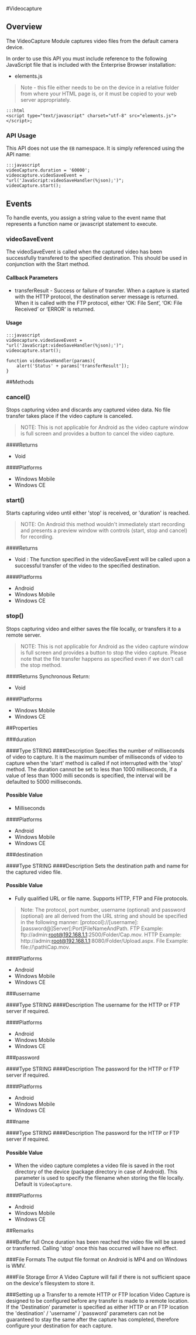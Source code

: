 #Videocapture


## Overview
The VideoCapture Module captures video files from the default camera device.

In order to use this API you must include reference to the following JavaScript file that is included with the Enterprise Browser installation:

* elements.js 

> Note - this file either needs to be on the device in a relative folder from where your HTML page is, or it must be copied to your web server appropriately.

	:::html
    <script type="text/javascript" charset="utf-8" src="elements.js"></script>;


### API Usage
This API does not use the `EB` namespace. It is simply referenced using the API name:

	:::javascript
	videoCapture.duration = '60000';
	videocapture.videoSaveEvent = "url('JavaScript:videoSaveHandler(%json);')";
    videoCapture.start();


## Events
To handle events, you assign a string value to the event name that represents a function name or javascript statement to execute.

### videoSaveEvent 
The videoSaveEvent is called when the captured video has been successfully transfered to the specified destination.  This should be used in conjunction with the Start method.

#### Callback Parameters

* transferResult - Success or failure of transfer. When a capture is started with the HTTP protocol, the destination server message is returned. When it is called with the FTP protocol, either ‘OK: File Sent’, ‘OK: File Received’ or ‘ERROR’ is returned.

#### Usage  
	:::javascript
	videocapture.videoSaveEvent = "url('JavaScript:videoSaveHandler(%json);')";
  	videocapture.start();
	
	function videoSaveHandler(params){
		alert('Status' + params['transferResult']);
	}


##Methods
### cancel()
Stops capturing video and discards any captured video data. No file transfer takes place if the video capture is canceled. 

>NOTE: This is not applicable for Android as the video capture window is full screen and provides a button to cancel the video capture.

####Returns
* Void

####Platforms

* Windows Mobile
* Windows CE

### start()
Starts capturing video until either 'stop' is received, or 'duration' is reached. 

>NOTE: On Android this method wouldn't immediately start recording and presents a preview window with controls (start, stop and cancel) for recording.

####Returns
* Void : The function specified in the videoSaveEvent will be called upon a successful transfer of the video to the specified destination.

####Platforms

* Android
* Windows Mobile
* Windows CE


### stop()
Stops capturing video and either saves the file locally, or transfers it to a remote server. 

>NOTE: This is not applicable for Android as the video capture window is full screen and provides a button to stop the video capture. Please note that the file transfer happens as specified even if we don't call the stop method.

####Returns
Synchronous Return:

* Void

####Platforms

* Windows Mobile
* Windows CE

        
##Properties

###duration

####Type
<span class='text-info'>STRING</span> 
####Description
Specifies the number of milliseconds of video to capture. It is the maximum number of milliseconds of video to capture when the 'start' method is called if not interrupted with the 'stop' method. The duration cannot be set to less than 1000 milliseconds, if a value of less than 1000 milli seconds is specified, the interval will be defaulted to 5000 milliseconds.

#### Possible Value

* Milliseconds

####Platforms

* Android
* Windows Mobile
* Windows CE

###destination

####Type
<span class='text-info'>STRING</span> 
####Description
Sets the destination path and name for the captured video file.

#### Possible Value

* Fully qualified URL or file name. Supports HTTP, FTP and File protocols.

>Note: The protocol, port number, username (optional) and password (optional) are all derived from the URL string and should be specified in the following manner: [protocol]://[username]:[password@]Server[:Port]FileNameAndPath. FTP Example: ftp://admin:root@192.168.1.1:2500/Folder/Cap.mov. HTTP Example: http://admin:root@192.168.1.1:8080/Folder/Upload.aspx. File Example: file://\path\Cap.mov.

####Platforms

* Android
* Windows Mobile
* Windows CE

###username

####Type
<span class='text-info'>STRING</span> 
####Description
The username for the HTTP or FTP server if required.

####Platforms

* Android
* Windows Mobile
* Windows CE

###password

####Type
<span class='text-info'>STRING</span> 
####Description
The password for the HTTP or FTP server if required.

####Platforms

* Android
* Windows Mobile
* Windows CE

###name

####Type
<span class='text-info'>STRING</span> 
####Description
The password for the HTTP or FTP server if required.
#### Possible Value

* When the video capture completes a video file is saved in the root directory of the device (package directory in case of Android). This parameter is used to specify the filename when storing the file locally. Default is `VideoCapture`.

####Platforms

* Android
* Windows Mobile
* Windows CE

##Remarks

###Buffer full
Once duration has been reached the video file will be saved or transferred. Calling 'stop' once this has occurred will have no effect.

###File Formats
The output file format on Android is MP4 and on Windows is WMV.

###File Storage Error
A Video Capture will fail if there is not sufficient space on the device's filesystem to store it.

###Setting up a Transfer to a remote HTTP or FTP location
Video Capture is designed to be configured before any transfer is made to a remote location. If the 'Destination' parameter is specified as either HTTP or an FTP location the 'destination' / 'username' / 'password' parameters can not be guaranteed to stay the same after the capture has completed, therefore configure your destination for each capture.